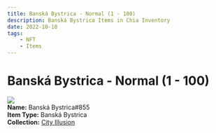 ```yaml
---
title: Banská Bystrica - Normal (1 - 100)
description: Banská Bystrica Items in Chia Inventory
date: 2022-10-10
tags:
    - NFT
    - Items
---
```


# Banská Bystrica - Normal (1 - 100)
<div class="item_thumbnail">
<img loading="lazy" src="https://2z6y2nskeubacsvvsyj6vkls624tgnznhvxtklrjjem4qywf6xta.arweave.net/1n2NNkolAgFKtZYT6qly9rkzNy09bzUuKUkZyGLF9eY"><br/>
<div><strong>Name:</strong> Banská Bystrica#855</div>
<div><strong>Item Type:</strong> Banská Bystrica</div>
<div><strong>Collection:</strong> <a href="https://www.spacescan.io/xch/nft/collection/col1lend2dcn558km4wcwta4xnkfv3xpcmlp9kyt0m909emvfxechlyqdl5ndg">City Illusion</a></div>
</div>

